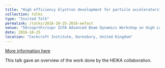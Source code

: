 ```yaml
---
title: "High efficiency klystron development for particle accelerators"
collection: talks
type: "Invited Talk"
permalink: /talks/2016-10-25-2016-eefact
venue: "58<sup>th</sup> ICFA Advanced Beam Dynamics Workshop on High Luminosity Circular e+e- Colliders (eeFACT'16)"
date: 2016-10-25
location: "Cockcroft Institute, Daresbury, United Kingdom"
---
```


[More information here](https://doi.org/10.1109/IVEC.2011.5746898)

This talk gave an overview of the work done by the HEIKA collaboration.
